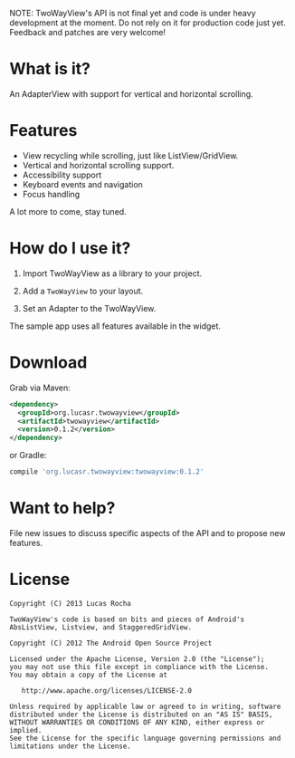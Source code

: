 NOTE: TwoWayView's API is not final yet and code is under heavy development
at the moment. Do not rely on it for production code just yet. Feedback and
patches are very welcome!

What is it?
===========

An AdapterView with support for vertical and horizontal scrolling.

Features
========

* View recycling while scrolling, just like ListView/GridView.
* Vertical and horizontal scrolling support.
* Accessibility support
* Keyboard events and navigation
* Focus handling

A lot more to come, stay tuned.

How do I use it?
================

1. Import TwoWayView as a library to your project.

2. Add a `TwoWayView` to your layout.

3. Set an Adapter to the TwoWayView.

The sample app uses all features available in the widget.


Download
========

Grab via Maven:
```xml
<dependency>
  <groupId>org.lucasr.twowayview</groupId>
  <artifactId>twowayview</artifactId>
  <version>0.1.2</version>
</dependency>
```
or Gradle:
```groovy
compile 'org.lucasr.twowayview:twowayview:0.1.2'
```

Want to help?
=============

File new issues to discuss specific aspects of the API and to propose new
features.

License
=======

    Copyright (C) 2013 Lucas Rocha

    TwoWayView's code is based on bits and pieces of Android's
    AbsListView, Listview, and StaggeredGridView.

    Copyright (C) 2012 The Android Open Source Project

    Licensed under the Apache License, Version 2.0 (the "License");
    you may not use this file except in compliance with the License.
    You may obtain a copy of the License at

       http://www.apache.org/licenses/LICENSE-2.0

    Unless required by applicable law or agreed to in writing, software
    distributed under the License is distributed on an "AS IS" BASIS,
    WITHOUT WARRANTIES OR CONDITIONS OF ANY KIND, either express or implied.
    See the License for the specific language governing permissions and
    limitations under the License.
